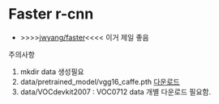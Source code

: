 # Faster r-cnn
 * \>>>>[jwyang/faster](https://github.com/jwyang/faster-rcnn.pytorch)<<<< 이거 제일 좋음
 
 주의사항
 1. mkdir data 생성필요
 2. data/pretrained_model/vgg16_caffe.pth [다운로드](https://drive.google.com/open?id=1TzAY0y55yCCIpkny2MRB3HnFu_YVLkes)
 3. data/VOCdevkit2007 : VOC0712 data 개별 다운로드 필요함.
